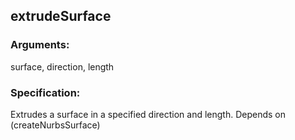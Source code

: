 ## extrudeSurface
### Arguments: 
surface, direction, length
### Specification: 
Extrudes a surface in a specified direction and length. Depends on (createNurbsSurface)
